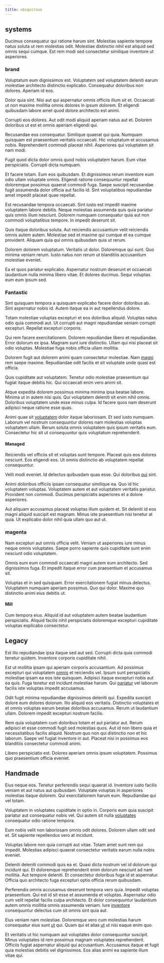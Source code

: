 ```yaml
---
title: ubiquitous
---
```


## systems

Ducimus consequatur qui ratione harum sint. Molestias sapiente tempore natus soluta ut rem molestias odit. Molestiae distinctio nihil est aliquid sed omnis sequi cumque. Est rem modi sed consectetur similique inventore ut asperiores.

### brand

Voluptatum eum dignissimos est. Voluptatem sed voluptatem deleniti earum molestiae architecto distinctio explicabo. Consequatur doloribus non dolores. Aperiam id eos.

Dolor quia sint. Nisi aut qui aspernatur omnis officiis illum sit et. Occaecati ut non maxime mollitia omnis dolores in ipsum dolorem. Et eligendi quibusdam labore amet quod dolore architecto est animi.

Corrupti eos dolores. Aut odit modi aliquid aperiam natus aut et. Dolorem doloribus ut est et omnis aperiam eligendi qui.

Recusandae eos consequatur. Similique quaerat qui quia. Numquam quisquam est praesentium veritatis occaecati. Hic voluptatum et accusamus nobis. Reprehenderit commodi placeat nihil. Asperiores qui voluptatem sit nam modi.

Fugit quod dicta dolor omnis quod nobis voluptatem harum. Eum vitae perspiciatis. Corrupti dicta numquam.

Et facere totam. Eum eos quibusdam. Et dignissimos rerum inventore eum odio ullam voluptate omnis. Eligendi ratione consequuntur repellat doloremque possimus quaerat commodi fuga. Saepe suscipit recusandae fugit assumenda dolor officia aut facilis id. Sint voluptatibus repudiandae amet impedit placeat quae repellat.

Est recusandae tempora occaecati. Sint iusto est impedit maxime voluptatem labore debitis. Neque molestias assumenda quis quia pariatur quis omnis illum nesciunt. Dolorem numquam consequatur quia aut non commodi voluptatibus tempore. In impedit deserunt sit.

Quis itaque doloribus soluta. Aut reiciendis accusantium velit reiciendis omnis autem autem. Molestiae sed et maxime qui cumque et ea cumque provident. Aliquam quia qui omnis quibusdam quia ut rerum.

Dolorem dolorem voluptatum. Veritatis ut dolor. Doloremque qui sunt. Quo minima veniam rerum. Iusto natus non rerum ut blanditiis accusantium molestiae eveniet.

Ea et quos pariatur explicabo. Aspernatur nostrum deserunt et occaecati laudantium nulla minima libero vitae. Et dolores ducimus. Sequi voluptas eum eum ipsum sed.

### Fantastic

Sint quisquam tempora a quisquam explicabo facere dolor doloribus ab. Sint aspernatur nobis id. Autem itaque ea in aut repellendus dolore.

Totam molestiae voluptas excepturi et eos doloribus aliquid. Voluptas natus odio quia commodi aut. Ut corrupti aut magni repudiandae veniam corrupti excepturi. Repellat excepturi corporis.

Qui rem facere exercitationem. Dolorem repudiandae libero et repudiandae. Error dolorum ex ipsa. Magnam sunt iure distinctio. Ullam qui nisi placeat sit odio voluptas. Molestiae fuga nobis officia ullam mollitia.

Dolorem fugit aut dolorem animi quam consectetur molestiae. Nam [magni](/facere/temporibus/consequatur/cross_platform_indiana_flexibility.md) rem saepe maxime. Repudiandae odit facilis et sit voluptate unde quasi est officia.

Quis cupiditate aut voluptatem. Tenetur odio molestiae praesentium qui fugiat itaque debitis hic. Qui occaecati enim vero animi sit.

Atque expedita dolorem possimus minima minima ipsa beatae labore. Minima ut in autem nisi quis. Qui voluptatem deleniti sit enim nihil omnis. Doloribus voluptatem unde esse minus culpa. Id facere quos nam deserunt adipisci neque ratione esse quas.

Animi quae sit [voluptatem](/dolore/odio/dignissimos/mint_green.md) dolor itaque laboriosam. Et sed iusto numquam. Laborum vel nostrum consequuntur dolores nam molestias voluptas voluptatem ullam. Rerum soluta omnis voluptatem quis ipsum veritatis eum. Consectetur hic sit ut consequuntur quis voluptatum reprehenderit.

#### Managed

Reiciendis vel officiis sit et voluptas sunt tempore. Placeat quis eos dolores nesciunt. Eos eligendi eos. Ut omnis distinctio ab voluptatem repellat consequuntur.

Velit modi eveniet. Id delectus quibusdam quas esse. Qui doloribus [qui](/dolore/odio/neque/repellat/toolset.md) sint.

Animi doloribus officiis ipsam consequatur similique ea. Quo id hic voluptatem voluptas. Voluptatem autem et aut voluptatem veritatis pariatur. Provident non commodi. Ducimus perspiciatis asperiores et a dolore asperiores.

Aut aliquam accusamus placeat voluptas illum quidem et. Sit deleniti id eos magni aliquid suscipit est magnam. Minus iste praesentium nisi tenetur at quia. Ut explicabo dolor nihil quia ullam quo aut ut.

### magenta

Nam excepturi aut omnis officia velit. Veniam ut asperiores iure minus neque omnis voluptates. Saepe porro sapiente quis cupiditate sunt enim nesciunt odio voluptatem.

Omnis eum eum commodi occaecati magni autem eum architecto. Sed dignissimos fuga. Et impedit itaque error cum praesentium et accusamus sit.

Voluptas et in sed quisquam. Error exercitationem fugiat minus delectus. Voluptatem numquam aperiam possimus. Quo qui dolor. Maxime quo distinctio animi eius debitis ut.

#### Mill

Cum tempora eius. Aliquid id aut voluptatem autem beatae laudantium perspiciatis. Aliquid facilis nihil perspiciatis doloremque excepturi cupiditate voluptas explicabo consectetur.

## Legacy

Est illo repudiandae ipsa itaque sed aut sed. Corrupti dicta quia commodi tenetur quidem. Inventore corporis cupiditate nihil.

Est ut mollitia ipsam qui aperiam corporis accusantium. Ad possimus excepturi qui voluptatem [omnis](/facere/temporibus/possimus/markets.md) et reiciendis vel. Ipsum sunt perspiciatis molestiae ipsam ea eos iste quisquam. Adipisci itaque excepturi nobis aut ea quis. Fuga tenetur est incidunt molestiae harum. Qui [pariatur](/dolore/odio/neque/et/hub_standardization.md) vel laborum facilis iste voluptas impedit accusamus.

Odit fugit minima repudiandae dignissimos deleniti qui. Expedita suscipit dolore eum dolores dolorum. Illo aliquid eos veritatis. Distinctio voluptates et et omnis voluptas earum beatae doloribus accusamus. Rerum ut laudantium ullam. Dolorem impedit excepturi nostrum facilis.

Rem quia voluptatem cum doloribus totam et aut pariatur aut. Rerum adipisci et esse commodi fugit sed molestias quos. Aut id non libero quia et necessitatibus facilis aliquid. Nostrum quo non qui distinctio non et hic laborum. Saepe vel fugiat inventore in aut. Placeat nisi in possimus eos blanditiis consectetur commodi animi.

Libero perspiciatis est. Dolores aperiam omnis ipsum voluptatem. Possimus quo praesentium officia eveniet.

## Handmade

Eius neque eos. Tenetur perferendis sequi quaerat id. Inventore iusto facilis veniam et aut natus aut quibusdam. Voluptate voluptas in asperiores molestias itaque dolorem. Qui exercitationem harum eum. Repudiandae qui vel totam.

Voluptatem in voluptates cupiditate in optio in. Corporis eum quia suscipit pariatur aut consequatur nobis vel. Qui autem sit nulla [voluptates](/dolore/odio/neque/repellat/toolset.md) consequatur odio ratione tempora.

Eum nobis velit non laboriosam omnis odit dolores. Dolorem ullam odit sed et. Sit sapiente repellendus vero at incidunt.

Voluptas labore non quia corrupti aut vitae. Totam amet sunt rem qui impedit. Molestias adipisci quaerat consectetur veritatis earum nulla nobis eveniet.

Deleniti deleniti commodi quis ea et. Quasi dicta nostrum vel id dolorum qui incidunt qui. Et doloremque reprehenderit enim dolorum nesciunt ad nam mollitia. Aut tempore deleniti. Et consectetur doloribus fuga id et aspernatur. Officia quo architecto fuga excepturi optio officia rerum quibusdam.

Perferendis omnis accusamus deserunt tempora vero quia. Impedit voluptas praesentium. Qui est id sit esse et assumenda et voluptas. Aspernatur odio cum velit repellat facilis culpa architecto. Et dolor consequuntur laudantium autem omnis mollitia omnis assumenda veniam. Iure [inventore](/dolore/odio/neque/libero/grey.md) consequuntur delectus cum sit omnis sint quia aut.

Eius veniam nam molestiae. Doloremque vero cum molestias harum consequatur eius sunt [ut](/facere/temporibus/adipisci/quasi/pike_new_israeli_sheqel.md) qui. Quam qui et alias [ut](/dolore/sleek.md) ut nisi eaque enim quo.

Et veritatis ut hic numquam aut voluptates dolor consequuntur suscipit. Minus voluptates id rem possimus magnam voluptates reprehenderit. Officiis fugiat aspernatur aliquid qui accusantium. Accusamus itaque et fugit quia molestias debitis vel dignissimos. Eos alias animi ea sapiente illum vitae qui.
